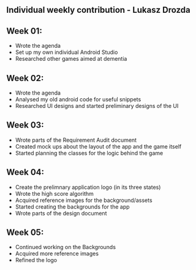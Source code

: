 Individual weekly contribution - Lukasz Drozda
----------------------------------------------

## Week 01:
* Wrote the agenda
* Set up my own individual Android Studio
* Researched other games aimed at dementia

## Week 02:
* Wrote the agenda
* Analysed my old android code for useful snippets
* Researched UI designs and started preliminary designs of the UI

## Week 03:
* Wrote parts of the Requirement Audit document
* Created mock ups about the layout of the app and the game itself
* Started planning the classes for the logic behind the game

## Week 04:
 * Create the prelimnary application logo (in its three states)
 * Wrote the high score algorithm
 * Acquired reference images for the background/assets
 * Started creating the backgrounds for the app
 * Wrote parts of the design document

## Week 05:
 * Continued working on the Backgrounds
 * Acquired more reference images
 * Refined the logo
 
## Week 06:
## Week 07:
## Week 08:
## Week 09:
## Week 10:
## Week 11:
## Week 12: